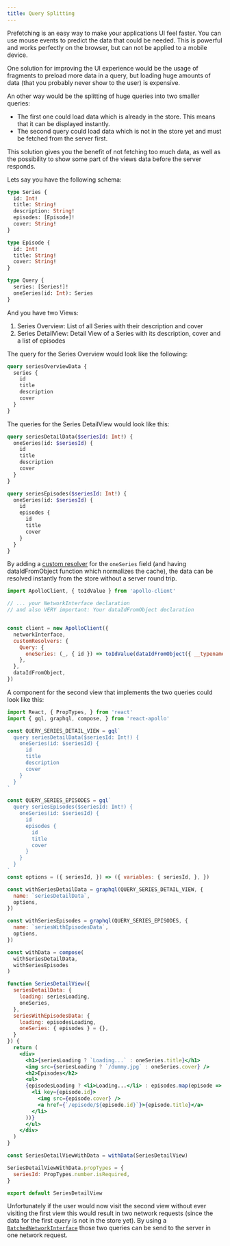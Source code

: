 ```yaml
---
title: Query Splitting
---
```


Prefetching is an easy way to make your applications UI feel faster. You can use mouse events to predict the data that could be needed.
This is powerful and works perfectly on the browser, but can not be applied to a mobile device.

One solution for improving the UI experience would be the usage of fragments to preload more data in a query, but loading huge amounts of data (that you probably never show to the user) is expensive.

An other way would be the splitting of huge queries into two smaller queries:
- The first one could load data which is already in the store. This means that it can be displayed instantly.
- The second query could load data which is not in the store yet and must be fetched from the server first.

This solution gives you the benefit of not fetching too much data, as well as the possibility to show some part of the views data before the server responds.

Lets say you have the following schema:
```graphql
type Series {
  id: Int!
  title: String!
  description: String!
  episodes: [Episode]!
  cover: String!
}

type Episode {
  id: Int!
  title: String!
  cover: String!
}

type Query {
  series: [Series!]!
  oneSeries(id: Int): Series
}
```

And you have two Views:
1. Series Overview: List of all Series with their description and cover
2. Series DetailView: Detail View of a Series with its description, cover and a list of episodes

The query for the Series Overview would look like the following:
```graphql
query seriesOverviewData {
  series {
    id
    title
    description
    cover
  }
}
```

The queries for the Series DetailView would look like this:
```graphql
query seriesDetailData($seriesId: Int!) {
  oneSeries(id: $seriesId) {
    id
    title
    description
    cover
  }
}
```

```graphql
query seriesEpisodes($seriesId: Int!) {
  oneSeries(id: $seriesId) {
    id
    episodes {
      id
      title
      cover
    }
  }
}
```

By adding a [custom resolver](cache-updates.html#cacheRedirect) for the `oneSeries` field (and having dataIdFromObject function which normalizes the cache), the data can be resolved instantly from the store without a server round trip.

```javascript
import ApolloClient, { toIdValue } from 'apollo-client'

// ... your NetworkInterface declaration
// and also VERY important: Your dataIdFromObject declaration


const client = new ApolloClient({
  networkInterface,
  customResolvers: {
    Query: {
      oneSeries: (_, { id }) => toIdValue(dataIdFromObject({ __typename: 'Series', id })),
    },
  },
  dataIdFromObject,
})
```

A component for the second view that implements the two queries could look like this:
```jsx
import React, { PropTypes, } from 'react'
import { gql, graphql, compose, } from 'react-apollo'

const QUERY_SERIES_DETAIL_VIEW = gql`
  query seriesDetailData($seriesId: Int!) {
    oneSeries(id: $seriesId) {
      id
      title
      description
      cover
    }
  }
`

const QUERY_SERIES_EPISODES = gql`
  query seriesEpisodes($seriesId: Int!) {
    oneSeries(id: $seriesId) {
      id
      episodes {
        id
        title
        cover
      }
    }
  }
`
const options = ({ seriesId, }) => ({ variables: { seriesId, }, })

const withSeriesDetailData = graphql(QUERY_SERIES_DETAIL_VIEW, {
  name: `seriesDetailData`,
  options,
})

const withSeriesEpisodes = graphql(QUERY_SERIES_EPISODES, {
  name: `seriesWithEpisodesData`,
  options,
})

const withData = compose(
  withSeriesDetailData,
  withSeriesEpisodes
)

function SeriesDetailView({ 
  seriesDetailData: {
    loading: seriesLoading,
    oneSeries,
  },
  seriesWithEpisodesData: { 
    loading: episodesLoading,
    oneSeries: { episodes } = {},
  }
}) {
  return (
    <div>
      <h1>{seriesLoading ? `Loading...` : oneSeries.title}</h1>
      <img src={seriesLoading ? `/dummy.jpg` : oneSeries.cover} />
      <h2>Episodes</h2>
      <ul>
      {episodesLoading ? <li>Loading...</li> : episodes.map(episode => (
        <li key={episode.id}>
          <img src={episode.cover} />
          <a href={`/episode/${episode.id}`}>{episode.title}</a>
        </li>
      ))}
      </ul>
    </div>
  )
}

const SeriesDetailViewWithData = withData(SeriesDetailView)

SeriesDetailViewWithData.propTypes = {
  seriesId: PropTypes.number.isRequired,
}

export default SeriesDetailView

```

Unfortunately if the user would now visit the second view without ever visiting the first view this would result in two network requests (since the data for the first query is not in the store yet). By using a [`BatchedNetworkInterface`](/core/apollo-client-api.html#BatchedNetworkInterface) those two queries can be send to the server in one network request.
